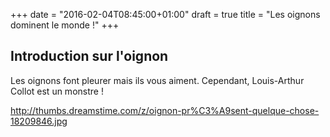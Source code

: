 +++
date = "2016-02-04T08:45:00+01:00"
draft = true
title = "Les oignons dominent le monde !"
+++
## Introduction sur l'oignon

   Les oignons font pleurer mais ils vous aiment.
   Cependant, Louis-Arthur Collot est un monstre !


   http://thumbs.dreamstime.com/z/oignon-pr%C3%A9sent-quelque-chose-18209846.jpg

